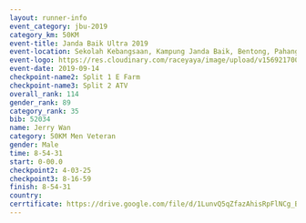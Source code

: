 ```yaml
---
layout: runner-info 
event_category: jbu-2019 
category_km: 50KM 
event-title: Janda Baik Ultra 2019
event-location: Sekolah Kebangsaan, Kampung Janda Baik, Bentong, Pahang, Malaysia 
event-logo: https://res.cloudinary.com/raceyaya/image/upload/v1569217009/logo/janda-baik_vch1pc.jpg 
event-date: 2019-09-14 
checkpoint-name2: Split 1 E Farm 
checkpoint-name3: Split 2 ATV 
overall_rank: 114
gender_rank: 89
category_rank: 35
bib: 52034
name: Jerry Wan
category: 50KM Men Veteran
gender: Male
time: 8-54-31
start: 0-00.0
checkpoint2: 4-03-25
checkpoint3: 8-16-59
finish: 8-54-31
country: 
cerrtificate: https://drive.google.com/file/d/1LunvQ5qZfazAhisRpFlNCg_BrzQjdrcr/view?usp=sharing
---
```

